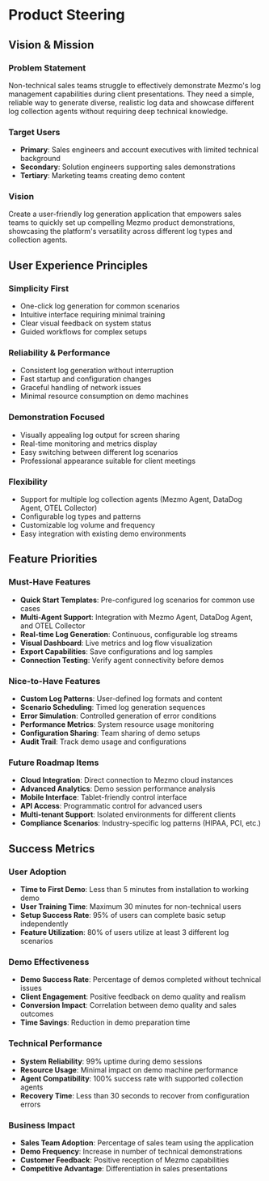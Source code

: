 # Product Steering

## Vision & Mission

### Problem Statement
Non-technical sales teams struggle to effectively demonstrate Mezmo's log management capabilities during client presentations. They need a simple, reliable way to generate diverse, realistic log data and showcase different log collection agents without requiring deep technical knowledge.

### Target Users
- **Primary**: Sales engineers and account executives with limited technical background
- **Secondary**: Solution engineers supporting sales demonstrations
- **Tertiary**: Marketing teams creating demo content

### Vision
Create a user-friendly log generation application that empowers sales teams to quickly set up compelling Mezmo product demonstrations, showcasing the platform's versatility across different log types and collection agents.

## User Experience Principles

### Simplicity First
- One-click log generation for common scenarios
- Intuitive interface requiring minimal training
- Clear visual feedback on system status
- Guided workflows for complex setups

### Reliability & Performance
- Consistent log generation without interruption
- Fast startup and configuration changes
- Graceful handling of network issues
- Minimal resource consumption on demo machines

### Demonstration Focused
- Visually appealing log output for screen sharing
- Real-time monitoring and metrics display
- Easy switching between different log scenarios
- Professional appearance suitable for client meetings

### Flexibility
- Support for multiple log collection agents (Mezmo Agent, DataDog Agent, OTEL Collector)
- Configurable log types and patterns
- Customizable log volume and frequency
- Easy integration with existing demo environments

## Feature Priorities

### Must-Have Features
- **Quick Start Templates**: Pre-configured log scenarios for common use cases
- **Multi-Agent Support**: Integration with Mezmo Agent, DataDog Agent, and OTEL Collector
- **Real-time Log Generation**: Continuous, configurable log streams
- **Visual Dashboard**: Live metrics and log flow visualization
- **Export Capabilities**: Save configurations and log samples
- **Connection Testing**: Verify agent connectivity before demos

### Nice-to-Have Features
- **Custom Log Patterns**: User-defined log formats and content
- **Scenario Scheduling**: Timed log generation sequences
- **Error Simulation**: Controlled generation of error conditions
- **Performance Metrics**: System resource usage monitoring
- **Configuration Sharing**: Team sharing of demo setups
- **Audit Trail**: Track demo usage and configurations

### Future Roadmap Items
- **Cloud Integration**: Direct connection to Mezmo cloud instances
- **Advanced Analytics**: Demo session performance analysis
- **Mobile Interface**: Tablet-friendly control interface
- **API Access**: Programmatic control for advanced users
- **Multi-tenant Support**: Isolated environments for different clients
- **Compliance Scenarios**: Industry-specific log patterns (HIPAA, PCI, etc.)

## Success Metrics

### User Adoption
- **Time to First Demo**: Less than 5 minutes from installation to working demo
- **User Training Time**: Maximum 30 minutes for non-technical users
- **Setup Success Rate**: 95% of users can complete basic setup independently
- **Feature Utilization**: 80% of users utilize at least 3 different log scenarios

### Demo Effectiveness
- **Demo Success Rate**: Percentage of demos completed without technical issues
- **Client Engagement**: Positive feedback on demo quality and realism
- **Conversion Impact**: Correlation between demo quality and sales outcomes
- **Time Savings**: Reduction in demo preparation time

### Technical Performance
- **System Reliability**: 99% uptime during demo sessions
- **Resource Usage**: Minimal impact on demo machine performance
- **Agent Compatibility**: 100% success rate with supported collection agents
- **Recovery Time**: Less than 30 seconds to recover from configuration errors

### Business Impact
- **Sales Team Adoption**: Percentage of sales team using the application
- **Demo Frequency**: Increase in number of technical demonstrations
- **Customer Feedback**: Positive reception of Mezmo capabilities
- **Competitive Advantage**: Differentiation in sales presentations